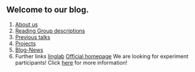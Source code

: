 ## Welcome to our blog. 

1.	[About us](about_us.md) 
2.	[Reading Group descriptions](reading_groups.md)
3.	[Previous talks](prev_talks.md)
6.  [Projects](projects.md)
7.	[Blog-News](blog.md)
8.	Further links
    [linglab](https://linglab.uni-graz.at/en/)
    [Official homepage](https://germanistik.uni-graz.at/de/arbeitsbereich-theoretische-und-empirische-linguistik/)
    We are looking for experiment participants! Click [here](https://germanistik.uni-graz.at/de/arbeitsbereich-theoretische-und-empirische-linguistik/neuigkeiten/detail/article/teilnehmer-innen-gesucht/) for more information!
